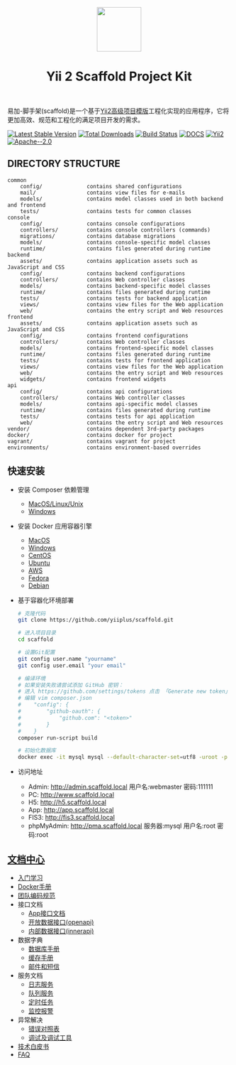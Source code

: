 <p align="center">
    <a href="https://github.com/yiisoft" target="_blank">
        <img src="https://avatars0.githubusercontent.com/u/993323" height="100px">
    </a>
    <h1 align="center">Yii 2 Scaffold Project Kit</h1>
    <br>
</p>

易加-脚手架(scaffold)是一个基于[Yii2高级项目模版](https://github.com/yiisoft/yii2-app-advanced)工程化实现的应用程序，它将更加高效、规范和工程化的满足项目开发的需求。

[![Latest Stable Version](https://img.shields.io/packagist/v/yiiplus/scaffold.svg)](https://packagist.org/packages/yiiplus/scaffold)
[![Total Downloads](https://img.shields.io/packagist/dt/yiiplus/scaffold.svg)](https://packagist.org/packages/yiiplus/scaffold)
[![Build Status](https://travis-ci.org/yiiplus/scaffold.svg?branch=master)](https://travis-ci.org/yiiplus/scaffold)
[![DOCS](https://img.shields.io/badge/docs-passing-orange.svg)](https://github.com/yiiplus/scaffold/tree/master/docs)
[![Yii2](https://img.shields.io/badge/Powered_by-Yii_Framework-green.svg?style=flat)](http://www.yiiframework.com/)
[![Apache--2.0](https://img.shields.io/badge/LICENSE-Apache--2.0-blue.svg)](https://github.com/yiiplus/scaffold/blob/master/LICENSE)

DIRECTORY STRUCTURE
-------------------

```$xslt
common
    config/              contains shared configurations
    mail/                contains view files for e-mails
    models/              contains model classes used in both backend and frontend
    tests/               contains tests for common classes    
console
    config/              contains console configurations
    controllers/         contains console controllers (commands)
    migrations/          contains database migrations
    models/              contains console-specific model classes
    runtime/             contains files generated during runtime
backend
    assets/              contains application assets such as JavaScript and CSS
    config/              contains backend configurations
    controllers/         contains Web controller classes
    models/              contains backend-specific model classes
    runtime/             contains files generated during runtime
    tests/               contains tests for backend application    
    views/               contains view files for the Web application
    web/                 contains the entry script and Web resources
frontend
    assets/              contains application assets such as JavaScript and CSS
    config/              contains frontend configurations
    controllers/         contains Web controller classes
    models/              contains frontend-specific model classes
    runtime/             contains files generated during runtime
    tests/               contains tests for frontend application
    views/               contains view files for the Web application
    web/                 contains the entry script and Web resources
    widgets/             contains frontend widgets
api
    config/              contains api configurations
    controllers/         contains Web controller classes
    models/              contains api-specific model classes
    runtime/             contains files generated during runtime
    tests/               contains tests for api application
    web/                 contains the entry script and Web resources
vendor/                  contains dependent 3rd-party packages
docker/                  contains docker for project
vagrant/                 contains vagrant for project
environments/            contains environment-based overrides
```

## 快速安装

- 安装 Composer 依赖管理
    - [MacOS/Linux/Unix](http://docs.phpcomposer.com/00-intro.html#Installation-*nix)
    - [Windows](http://docs.phpcomposer.com/00-intro.html#Installation-Windows)
- 安装 Docker 应用容器引擎
    - [MacOS](https://store.docker.com/editions/community/docker-ce-desktop-mac)
    - [Windows](https://store.docker.com/editions/community/docker-ce-desktop-windows)
    - [CentOS](https://store.docker.com/editions/community/docker-ce-server-centos)
    - [Ubuntu](https://store.docker.com/editions/community/docker-ce-server-ubuntu)
    - [AWS](https://store.docker.com/editions/community/docker-ce-aws)
    - [Fedora](https://store.docker.com/editions/community/docker-ce-server-fedora)
    - [Debian](https://store.docker.com/editions/community/docker-ce-server-debian)
- 基于容器化环境部署

    ```bash
    # 克隆代码
    git clone https://github.com/yiiplus/scaffold.git
    
    # 进入项目目录
    cd scaffold
    
    # 设置Git配置
    git config user.name "yourname"
    git config user.email "your email" 
    
    # 编译环境
    # 如果安装失败请尝试添加 GitHub 密钥：
    # 进入 https://github.com/settings/tokens 点击 「Generate new token」 新建一个 Token;
    # 编辑 vim composer.json
    #    "config": {
    #        "github-oauth": {
    #            "github.com": "<token>"
    #        }
    #    }
    composer run-script build
    
    # 初始化数据库
    docker exec -it mysql mysql --default-character-set=utf8 -uroot -p -e 'source /schema-mysql.sql'
    ```    

- 访问地址
    - Admin: http://admin.scaffold.local   用户名:webmaster 密码:111111
    - PC: http://www.scaffold.local
    - H5: http://h5.scaffold.local
    - App: http://app.scaffold.local
    - FIS3: http://fis3.scaffold.local
    - phpMyAdmin: http://pma.scaffold.local 服务器:mysql 用户名:root 密码:root

## [文档中心](docs/README.md)
- [入门学习](docs/quickstart.md)
- [Docker手册](docs/docker.md)
- [团队编码规范](docs/coding.md)
- 接口文档
    - [App接口文档](docs/app.md)
    - [开放数据接口(openapi)](docs/openapi.md)
    - [内部数据接口(innerapi)](docs/innerapi.md)
- 数据字典
    - [数据库手册](docs/database.md)
    - [缓存手册](docs/cache.md)
    - [邮件和短信](docs/mail.md)
- 服务文档
    - [日志服务](docs/logs.md)
    - [队列服务](docs/queue.md)
    - [定时任务](docs/crontab.md)
    - [监控报警](docs/monitor.md)
- 异常解决
    - [错误对照表](docs/error.md)
    - [调试及调试工具](docs/debug.md)
- [技术白皮书](docs/develop.md)
- [FAQ](docs/faq.md)